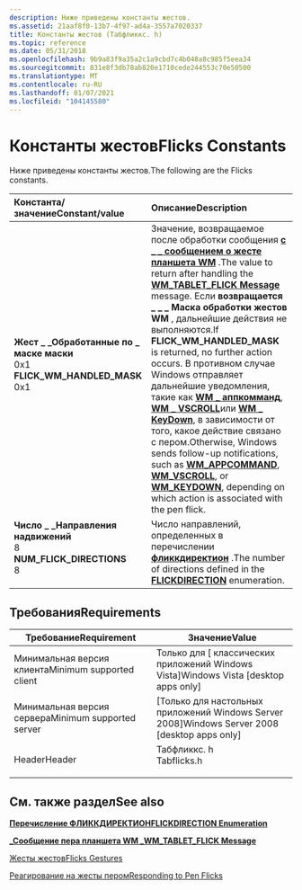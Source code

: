 ```yaml
---
description: Ниже приведены константы жестов.
ms.assetid: 21aaf8f0-13b7-4f97-ad4a-3557a7020337
title: Константы жестов (Табфликкс. h)
ms.topic: reference
ms.date: 05/31/2018
ms.openlocfilehash: 9b9a83f9a35a2c1a9cbd7c4b048a8c985f5eea34
ms.sourcegitcommit: 831e8f3db78ab820e1710cede244553c70e50500
ms.translationtype: MT
ms.contentlocale: ru-RU
ms.lasthandoff: 01/07/2021
ms.locfileid: "104145580"
---
```

# <a name="flicks-constants"></a><span data-ttu-id="f08a3-103">Константы жестов</span><span class="sxs-lookup"><span data-stu-id="f08a3-103">Flicks Constants</span></span>

<span data-ttu-id="f08a3-104">Ниже приведены константы жестов.</span><span class="sxs-lookup"><span data-stu-id="f08a3-104">The following are the Flicks constants.</span></span>



| <span data-ttu-id="f08a3-105">Константа/значение</span><span class="sxs-lookup"><span data-stu-id="f08a3-105">Constant/value</span></span>                                                                                                                                                                                                                                   | <span data-ttu-id="f08a3-106">Описание</span><span class="sxs-lookup"><span data-stu-id="f08a3-106">Description</span></span>                                                                                                                                                                                                                                                                                                                                                                                                                                                           |
|:-------------------------------------------------------------------------------------------------------------------------------------------------------------------------------------------------------------------------------------------------|:----------------------------------------------------------------------------------------------------------------------------------------------------------------------------------------------------------------------------------------------------------------------------------------------------------------------------------------------------------------------------------------------------------------------------------------------------------------------|
| <span id="FLICK_WM_HANDLED_MASK"></span><span id="flick_wm_handled_mask"></span><dl> <span data-ttu-id="f08a3-107"><dt>**Жест \_ \_Обработанные по \_ маске маски**</dt> <dt>0x1</dt></span><span class="sxs-lookup"><span data-stu-id="f08a3-107"><dt>**FLICK\_WM\_HANDLED\_MASK**</dt> <dt>0x1</dt></span></span> </dl> | <span data-ttu-id="f08a3-108">Значение, возвращаемое после обработки сообщения [**с \_ \_ сообщением о жесте планшета WM**](wm-tablet-flick-message.md) .</span><span class="sxs-lookup"><span data-stu-id="f08a3-108">The value to return after handling the [**WM\_TABLET\_FLICK Message**](wm-tablet-flick-message.md) message.</span></span> <span data-ttu-id="f08a3-109">Если **возвращается \_ \_ \_ Маска обработки жестов WM** , дальнейшие действия не выполняются.</span><span class="sxs-lookup"><span data-stu-id="f08a3-109">If **FLICK\_WM\_HANDLED\_MASK** is returned, no further action occurs.</span></span> <span data-ttu-id="f08a3-110">В противном случае Windows отправляет дальнейшие уведомления, такие как [**WM \_ аппкомманд**](/windows/desktop/inputdev/wm-appcommand), [**WM \_ VSCROLL**](/windows/desktop/Controls/wm-vscroll)или [**WM \_ KeyDown**](/windows/desktop/inputdev/wm-keydown), в зависимости от того, какое действие связано с пером.</span><span class="sxs-lookup"><span data-stu-id="f08a3-110">Otherwise, Windows sends follow-up notifications, such as [**WM\_APPCOMMAND**](/windows/desktop/inputdev/wm-appcommand), [**WM\_VSCROLL**](/windows/desktop/Controls/wm-vscroll), or [**WM\_KEYDOWN**](/windows/desktop/inputdev/wm-keydown), depending on which action is associated with the pen flick.</span></span> <br/> |
| <span id="NUM_FLICK_DIRECTIONS"></span><span id="num_flick_directions"></span><dl> <span data-ttu-id="f08a3-111"><dt>**Число \_ \_Направления надвижений**</dt> <dt>8</dt></span><span class="sxs-lookup"><span data-stu-id="f08a3-111"><dt>**NUM\_FLICK\_DIRECTIONS**</dt> <dt>8</dt></span></span> </dl>       | <span data-ttu-id="f08a3-112">Число направлений, определенных в перечислении [**фликкдиректион**](/windows/desktop/api/tabflicks/ne-tabflicks-flickdirection) .</span><span class="sxs-lookup"><span data-stu-id="f08a3-112">The number of directions defined in the [**FLICKDIRECTION**](/windows/desktop/api/tabflicks/ne-tabflicks-flickdirection) enumeration.</span></span><br/>                                                                                                                                                                                                                                                                                                                                                              |



## <a name="requirements"></a><span data-ttu-id="f08a3-113">Требования</span><span class="sxs-lookup"><span data-stu-id="f08a3-113">Requirements</span></span>



| <span data-ttu-id="f08a3-114">Требование</span><span class="sxs-lookup"><span data-stu-id="f08a3-114">Requirement</span></span> | <span data-ttu-id="f08a3-115">Значение</span><span class="sxs-lookup"><span data-stu-id="f08a3-115">Value</span></span> |
|-------------------------------------|----------------------------------------------------------------------------------------|
| <span data-ttu-id="f08a3-116">Минимальная версия клиента</span><span class="sxs-lookup"><span data-stu-id="f08a3-116">Minimum supported client</span></span><br/> | <span data-ttu-id="f08a3-117">Только для \[ классических приложений Windows Vista\]</span><span class="sxs-lookup"><span data-stu-id="f08a3-117">Windows Vista \[desktop apps only\]</span></span><br/>                                         |
| <span data-ttu-id="f08a3-118">Минимальная версия сервера</span><span class="sxs-lookup"><span data-stu-id="f08a3-118">Minimum supported server</span></span><br/> | <span data-ttu-id="f08a3-119">\[Только для настольных приложений Windows Server 2008\]</span><span class="sxs-lookup"><span data-stu-id="f08a3-119">Windows Server 2008 \[desktop apps only\]</span></span><br/>                                   |
| <span data-ttu-id="f08a3-120">Header</span><span class="sxs-lookup"><span data-stu-id="f08a3-120">Header</span></span><br/>                   | <dl> <span data-ttu-id="f08a3-121"><dt>Табфликкс. h</dt></span><span class="sxs-lookup"><span data-stu-id="f08a3-121"><dt>Tabflicks.h</dt></span></span> </dl> |



## <a name="see-also"></a><span data-ttu-id="f08a3-122">См. также раздел</span><span class="sxs-lookup"><span data-stu-id="f08a3-122">See also</span></span>

<dl> <dt>

[<span data-ttu-id="f08a3-123">**Перечисление ФЛИККДИРЕКТИОН**</span><span class="sxs-lookup"><span data-stu-id="f08a3-123">**FLICKDIRECTION Enumeration**</span></span>](/windows/desktop/api/tabflicks/ne-tabflicks-flickdirection)
</dt> <dt>

[<span data-ttu-id="f08a3-124">**\_Сообщение пера планшета WM \_**</span><span class="sxs-lookup"><span data-stu-id="f08a3-124">**WM\_TABLET\_FLICK Message**</span></span>](wm-tablet-flick-message.md)
</dt> <dt>

[<span data-ttu-id="f08a3-125">Жесты жестов</span><span class="sxs-lookup"><span data-stu-id="f08a3-125">Flicks Gestures</span></span>](flicks-gestures.md)
</dt> <dt>

<span data-ttu-id="f08a3-126">[Реагирование на жесты пером](/previous-versions//dd356077(v=vs.85))</span><span class="sxs-lookup"><span data-stu-id="f08a3-126">[Responding to Pen Flicks](/previous-versions//dd356077(v=vs.85))</span></span>
</dt> </dl>

 

